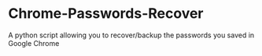 # Chrome-Passwords-Recover
A python script allowing you to recover/backup the passwords you saved in Google Chrome
